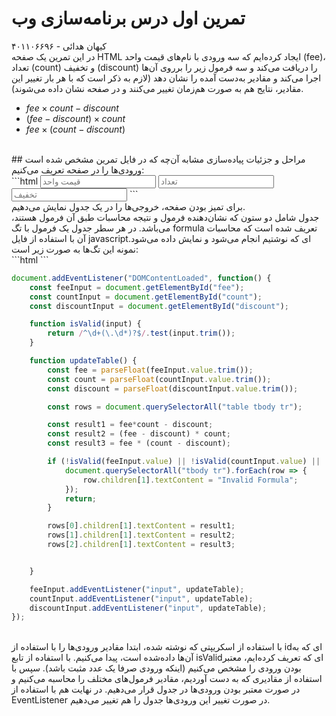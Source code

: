 # تمرین اول درس برنامه‌سازی وب

کیهان هدائی - ۴۰۱۱۰۶۶۹۶<br>
در این تمرین یک صفحه HTML ایجاد کرده‌ایم که سه ورودی با نام‌های قیمت واحد (fee)، تعداد (count) و تخفیف (discount) را دریافت می‌کند و سه فرمول زیر را برروی آن‌ها اجرا می‌کند و مقادیر به‌دست آمده را نشان دهد (لازم به ذکر است که با هر بار تغییر این مقادیر، نتایج هم به صورت هم‌زمان تغییر می‌کنند و در صفحه نشان داده می‌شوند).
<br>
* $fee \times count - discount$
* $(fee - discount) \times count$
* $fee \times (count - discount)$
<br>
## مراحل و جزئیات پیاده‌سازی
مشابه آن‌چه که در فایل تمرین مشخص شده است ورودی‌ها را در صفحه تعریف می‌کنیم:
<br>
```html
<input type="text" id="fee" placeholder="قیمت واحد"/>
<input type="text" id="count" placeholder="تعداد"/>
<input type="text" id="discount" placeholder="تخفیف"/>
```
<br>
برای تمیز بودن صفحه، خروجی‌ها را در یک جدول نمایش می‌دهیم. 
<br>
جدول شامل دو ستون که نشان‌دهنده فرمول و نتیجه محاسبات طبق آن فرمول هستند، می‌باشد. در هر سطر جدول یک فرمول با تگ formula تعریف شده است که محاسبات آن با استفاده از فایل javascriptای که نوشتیم انجام می‌شود و نمایش داده می‌شود. نمونه این تگ‌ها به صورت زیر است:
<br>
```html
<formula id="formula-1" evaluator="Fee * Count - Discount"></formula>
```
<br>

```javascript
document.addEventListener("DOMContentLoaded", function() {
    const feeInput = document.getElementById("fee");
    const countInput = document.getElementById("count");
    const discountInput = document.getElementById("discount");

    function isValid(input) {
        return /^\d+(\.\d*)?$/.test(input.trim());
    }

    function updateTable() {
        const fee = parseFloat(feeInput.value.trim());
        const count = parseFloat(countInput.value.trim());
        const discount = parseFloat(discountInput.value.trim());

        const rows = document.querySelectorAll("table tbody tr");

        const result1 = fee*count - discount;
        const result2 = (fee - discount) * count;
        const result3 = fee * (count - discount);

        if (!isValid(feeInput.value) || !isValid(countInput.value) || !isValid(discountInput.value)) {
            document.querySelectorAll("tbody tr").forEach(row => {
                row.children[1].textContent = "Invalid Formula";
            });
            return;
        }

        rows[0].children[1].textContent = result1;
        rows[1].children[1].textContent = result2;
        rows[2].children[1].textContent = result3;


    }

    feeInput.addEventListener("input", updateTable);
    countInput.addEventListener("input", updateTable);
    discountInput.addEventListener("input", updateTable);
});
```
<br>
با استفاده از اسکریپتی که نوشته شده، ابتدا مقادیر ورودی‌ها را با استفاده از idای که به آن‌ها داده‌شده است، پیدا می‌کنیم. با استفاده از تابع isValidای که تعریف کرده‌ایم، معتبر بودن ورودی را مشخص می‌کنیم (اینکه ورودی صرفا یک عدد مثبت باشد). سپس با استفاده از مقادیری که به دست آوردیم، مقادیر فرمول‌های مختلف را محاسبه می‌کنیم و در صورت معتبر بودن ورودی‌ها در جدول قرار می‌دهیم.
در نهایت هم با استفاده از EventListener در صورت تغییر این ورودی‌ها جدول را هم تغییر می‌دهیم.
